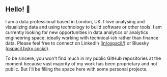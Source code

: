 ## Hello! 👋

I am a data professional based in London, UK. I love analysing and visualizing data and using technology to build software or other tools. I am currently looking for new opportunities in data analytics or analytics engineering space, ideally working with technical-ish rather than finance data. Please feel free to connect on LinkedIn ([in/ospacil/](https://www.linkedin.com/in/ospacil/)) or Bluesky ([ospacil.bsky.social](https://bsky.app/profile/ospacil.bsky.social)).

To be sincere, you won't find much in my public GitHub repositories at the moment because vast majority of my work has been proprietary and not public. But I'll be filling the space here with some personal projects.
